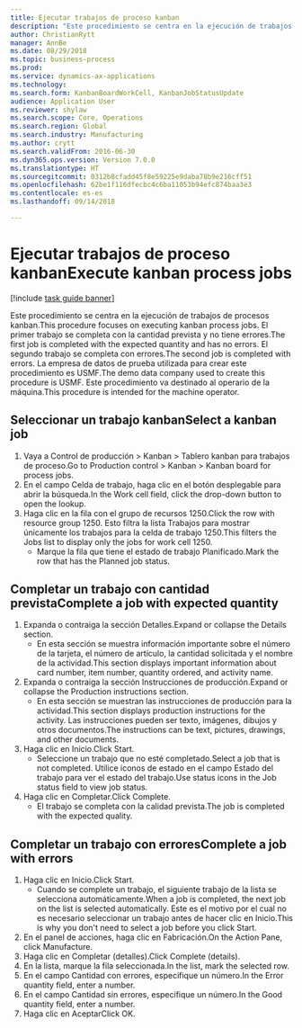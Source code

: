```yaml
--- 
title: Ejecutar trabajos de proceso kanban
description: "Este procedimiento se centra en la ejecución de trabajos de procesos kanban."
author: ChristianRytt
manager: AnnBe
ms.date: 08/29/2018
ms.topic: business-process
ms.prod: 
ms.service: dynamics-ax-applications
ms.technology: 
ms.search.form: KanbanBoardWorkCell, KanbanJobStatusUpdate
audience: Application User
ms.reviewer: shylaw
ms.search.scope: Core, Operations
ms.search.region: Global
ms.search.industry: Manufacturing
ms.author: crytt
ms.search.validFrom: 2016-06-30
ms.dyn365.ops.version: Version 7.0.0
ms.translationtype: HT
ms.sourcegitcommit: 0312b8cfadd45f8e59225e9daba78b9e216cff51
ms.openlocfilehash: 62be1f116dfecbc4c6ba11053b94efc874baa3e3
ms.contentlocale: es-es
ms.lasthandoff: 09/14/2018

---
```

# <a name="execute-kanban-process-jobs"></a><span data-ttu-id="1743a-103">Ejecutar trabajos de proceso kanban</span><span class="sxs-lookup"><span data-stu-id="1743a-103">Execute kanban process jobs</span></span>

[!include [task guide banner](../../includes/task-guide-banner.md)]

<span data-ttu-id="1743a-104">Este procedimiento se centra en la ejecución de trabajos de procesos kanban.</span><span class="sxs-lookup"><span data-stu-id="1743a-104">This procedure focuses on executing kanban process jobs.</span></span> <span data-ttu-id="1743a-105">El primer trabajo se completa con la cantidad prevista y no tiene errores.</span><span class="sxs-lookup"><span data-stu-id="1743a-105">The first job is completed with the expected quantity and has no errors.</span></span> <span data-ttu-id="1743a-106">El segundo trabajo se completa con errores.</span><span class="sxs-lookup"><span data-stu-id="1743a-106">The second job is completed with errors.</span></span> <span data-ttu-id="1743a-107">La empresa de datos de prueba utilizada para crear este procedimiento es USMF.</span><span class="sxs-lookup"><span data-stu-id="1743a-107">The demo data company used to create this procedure is USMF.</span></span> <span data-ttu-id="1743a-108">Este procedimiento va destinado al operario de la máquina.</span><span class="sxs-lookup"><span data-stu-id="1743a-108">This procedure is intended for the machine operator.</span></span>


## <a name="select-a-kanban-job"></a><span data-ttu-id="1743a-109">Seleccionar un trabajo kanban</span><span class="sxs-lookup"><span data-stu-id="1743a-109">Select a kanban job</span></span>
1. <span data-ttu-id="1743a-110">Vaya a Control de producción > Kanban > Tablero kanban para trabajos de proceso.</span><span class="sxs-lookup"><span data-stu-id="1743a-110">Go to Production control > Kanban > Kanban board for process jobs.</span></span>
2. <span data-ttu-id="1743a-111">En el campo Celda de trabajo, haga clic en el botón desplegable para abrir la búsqueda.</span><span class="sxs-lookup"><span data-stu-id="1743a-111">In the Work cell field, click the drop-down button to open the lookup.</span></span>
3. <span data-ttu-id="1743a-112">Haga clic en la fila con el grupo de recursos 1250.</span><span class="sxs-lookup"><span data-stu-id="1743a-112">Click the row with resource group 1250.</span></span> <span data-ttu-id="1743a-113">Esto filtra la lista Trabajos para mostrar únicamente los trabajos para la celda de trabajo 1250.</span><span class="sxs-lookup"><span data-stu-id="1743a-113">This filters the Jobs list to display only the jobs for work cell 1250.</span></span>
    * <span data-ttu-id="1743a-114">Marque la fila que tiene el estado de trabajo Planificado.</span><span class="sxs-lookup"><span data-stu-id="1743a-114">Mark the row that has the Planned job status.</span></span>  

## <a name="complete-a-job-with-expected-quantity"></a><span data-ttu-id="1743a-115">Completar un trabajo con cantidad prevista</span><span class="sxs-lookup"><span data-stu-id="1743a-115">Complete a job with expected quantity</span></span>
1. <span data-ttu-id="1743a-116">Expanda o contraiga la sección Detalles.</span><span class="sxs-lookup"><span data-stu-id="1743a-116">Expand or collapse the Details section.</span></span>
    * <span data-ttu-id="1743a-117">En esta sección se muestra información importante sobre el número de la tarjeta, el número de artículo, la cantidad solicitada y el nombre de la actividad.</span><span class="sxs-lookup"><span data-stu-id="1743a-117">This section displays important information about card number, item number, quantity ordered, and activity name.</span></span>  
2. <span data-ttu-id="1743a-118">Expanda o contraiga la sección Instrucciones de producción.</span><span class="sxs-lookup"><span data-stu-id="1743a-118">Expand or collapse the Production instructions section.</span></span>
    * <span data-ttu-id="1743a-119">En esta sección se muestran las instrucciones de producción para la actividad.</span><span class="sxs-lookup"><span data-stu-id="1743a-119">This section displays production instructions for the activity.</span></span> <span data-ttu-id="1743a-120">Las instrucciones pueden ser texto, imágenes, dibujos y otros documentos.</span><span class="sxs-lookup"><span data-stu-id="1743a-120">The instructions can be text, pictures, drawings, and other documents.</span></span>  
3. <span data-ttu-id="1743a-121">Haga clic en Inicio.</span><span class="sxs-lookup"><span data-stu-id="1743a-121">Click Start.</span></span>
    * <span data-ttu-id="1743a-122">Seleccione un trabajo que no esté completado.</span><span class="sxs-lookup"><span data-stu-id="1743a-122">Select a job that is not completed.</span></span> <span data-ttu-id="1743a-123">Utilice iconos de estado en el campo Estado del trabajo para ver el estado del trabajo.</span><span class="sxs-lookup"><span data-stu-id="1743a-123">Use status icons in the Job status field to view job status.</span></span>      
4. <span data-ttu-id="1743a-124">Haga clic en Completar.</span><span class="sxs-lookup"><span data-stu-id="1743a-124">Click Complete.</span></span>
    * <span data-ttu-id="1743a-125">El trabajo se completa con la calidad prevista.</span><span class="sxs-lookup"><span data-stu-id="1743a-125">The job is completed with the expected quality.</span></span>  

## <a name="complete-a-job-with-errors"></a><span data-ttu-id="1743a-126">Completar un trabajo con errores</span><span class="sxs-lookup"><span data-stu-id="1743a-126">Complete a job with errors</span></span>
1. <span data-ttu-id="1743a-127">Haga clic en Inicio.</span><span class="sxs-lookup"><span data-stu-id="1743a-127">Click Start.</span></span>
    * <span data-ttu-id="1743a-128">Cuando se complete un trabajo, el siguiente trabajo de la lista se selecciona automáticamente.</span><span class="sxs-lookup"><span data-stu-id="1743a-128">When a job is completed, the next job on the list is selected automatically.</span></span> <span data-ttu-id="1743a-129">Este es el motivo por el cual no es necesario seleccionar un trabajo antes de hacer clic en Inicio.</span><span class="sxs-lookup"><span data-stu-id="1743a-129">This is why you don't need to select a job before you click Start.</span></span>  
2. <span data-ttu-id="1743a-130">En el panel de acciones, haga clic en Fabricación.</span><span class="sxs-lookup"><span data-stu-id="1743a-130">On the Action Pane, click Manufacture.</span></span>
3. <span data-ttu-id="1743a-131">Haga clic en Completar (detalles).</span><span class="sxs-lookup"><span data-stu-id="1743a-131">Click Complete (details).</span></span>
4. <span data-ttu-id="1743a-132">En la lista, marque la fila seleccionada.</span><span class="sxs-lookup"><span data-stu-id="1743a-132">In the list, mark the selected row.</span></span>
5. <span data-ttu-id="1743a-133">En el campo Cantidad con errores, especifique un número.</span><span class="sxs-lookup"><span data-stu-id="1743a-133">In the Error quantity field, enter a number.</span></span>
6. <span data-ttu-id="1743a-134">En el campo Cantidad sin errores, especifique un número.</span><span class="sxs-lookup"><span data-stu-id="1743a-134">In the Good quantity field, enter a number.</span></span>
7. <span data-ttu-id="1743a-135">Haga clic en Aceptar</span><span class="sxs-lookup"><span data-stu-id="1743a-135">Click OK.</span></span>


